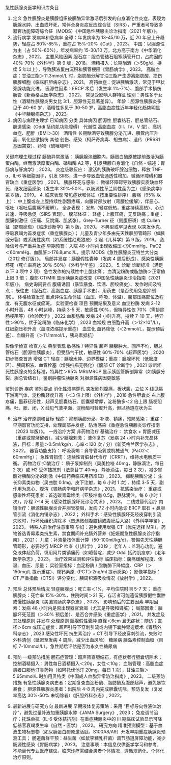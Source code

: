 急性胰腺炎医学知识库条目
1. 定义
急性胰腺炎是胰腺组织被胰酶异常激活后引发的自身消化性炎症，表现为胰腺水肿、出血或坏死，常伴全身炎症反应综合征（SIRS），严重者可导致多器官功能障碍综合征（MODS）《中国急性胰腺炎诊治指南（2021 年版）》。
2. 流行病学
发病率和患病率
全球：年发病率为 13-45/10 万，近 20 年呈上升趋势，轻症占 80%-85%，重症占 15%-20%《Gut》, 2023。
中国：以胆源性为主（占 50%-60%），年发病率约 15-30/10 万，北方高于南方《中华消化杂志》, 2022。
主要风险因素
胆石症：胆总管结石阻塞胰管开口，占病因的 40%-70%《外科学》第 9 版，2018。
酒精摄入：长期酗酒（＞50g/d，持续 5 年以上），导致胰液蛋白沉积和胰管梗阻《胃肠病学》, 2023。
高脂血症：甘油三酯＞11.3mmol/L 时，脂肪酶分解甘油三酯产生游离脂肪酸，损伤胰腺细胞《临床肝胆病杂志》, 2021。
高钙血症：促进胰酶激活，常见于甲状旁腺功能亢进。
医源性因素：ERCP 术后（发生率 1%-7%）、腹部手术损伤胰管《新英格兰医学杂志》, 2022。
常见受影响人群特征
性别：男性多于女性（酒精性胰腺炎男女比 3:1，胆源性无显著差异）。
年龄：胆源性胰腺炎多见于 40-60 岁，酒精性多见于 30-50 岁，高脂血症性近年年轻化趋势明显《中华胰腺病杂志》, 2023。
3. 病因与病理生理学
已知病因
分类
具体病因
胆源性
胆囊结石、胆总管结石、胆道感染（Oddi 括约肌功能障碍）
代谢性
高脂血症（Ⅲ、Ⅳ、Ⅴ 型）、高钙血症、肥胖（BMI＞30）
酒精性
长期酗酒导致胰腺分泌亢进、胰管内压升高、氧化应激损伤
其他
创伤、感染（柯萨奇病毒、蛔虫病）、遗传（PRSS1 基因突变）、药物（硫唑嘌呤）

关键病理生理过程
胰酶异常激活：
胰腺腺泡细胞内，胰蛋白酶原被提前激活为胰蛋白酶，继而激活糜蛋白酶、磷脂酶 A2 等，引发胰腺自身消化《自然・综述：胃肠病与肝病学》, 2023。
炎症级联反应：
激活的胰酶破坏腺泡细胞，释放 TNF-α、IL-6 等细胞因子，引发 SIRS，进一步导致血管通透性增加、微循环障碍和器官缺血《重症医学》, 2021。
胰腺坏死与感染：
微循环障碍导致胰腺实质缺血坏死，继发细菌感染（发生率 30%-50%，以肠源性革兰阴性菌为主）《感染病学》第 8 版，2019。
4. 临床表现
常见症状和体征（按重要性排序）
腹痛（95% 以上）：
中上腹或左上腹持续性剧烈疼痛，向腰背部放射（弯腰位缓解），伴恶心、呕吐（呕吐后腹痛不缓解）。
全身表现：
发热（轻症低热，重症持续高热）、心动过速、呼吸急促（SIRS 表现）。
腹部体征：
轻症：上腹压痛，无反跳痛；重症：腹膜刺激征（压痛、反跳痛、肌紧张），Grey-Turner 征（侧腹瘀斑）或 Cullen 征（脐周瘀斑）《临床诊断学》第 5 版，2020。
不典型或罕见表现
以突发休克、呼吸衰竭为首发症状（重症胰腺炎）；
儿童及青少年多由先天性胰胆管畸形（如胰腺分裂）或系统性疾病（如系统性红斑狼疮）引起《儿科学》第 9 版，2019。
危险信号与严重并发症
早期预警：入院 48 小时内出现收缩压＜90mmHg、PaO2＜60mmHg、血肌酐＞176.8μmol/L，提示 MODS《急性胰腺炎亚特兰大分类（2012 修订版）》。
局部并发症：胰腺假性囊肿（发病 4 周后形成）、感染性胰腺坏死（死亡率高达 30%-50%）《外科学年鉴》, 2023。
5. 诊断
诊断标准（满足以下 3 项中 2 项）
急性发作的持续性中上腹疼痛；
血清淀粉酶或脂肪酶＞正常值上限 3 倍；
腹部 CT/MRI 显示胰腺炎症改变《中国急性胰腺炎诊治指南（2021 年版）》。
病史询问要点
腹痛诱因（暴饮暴食、饮酒、胆绞痛史）、发作时间及特点；
既往史（胆石症、高脂血症、胰腺手术史）、用药史（是否使用免疫抑制剂）。
体格检查发现
重点评估生命体征（血压、呼吸、体温）、腹部压痛部位及程度、有无腹水征或瘀斑。
实验室检查
项目
预期结果及意义
血淀粉酶
发病 2-12 小时升高，48 小时达峰，持续 3-5 天，敏感性 90%，但特异性仅 70%（需排除肠梗阻等）《检验医学》, 2022
血脂肪酶
发病 24 小时升高，持续 7-10 天，特异性＞90%，优于淀粉酶《临床化学》, 2023
血常规
白细胞升高（＞12×10⁹/L），红细胞压积升高（血液浓缩提示重症）
血生化
血钙降低（＜2mmol/L，提示预后差）、血糖升高（＞11.1mmol/L，胰岛素抵抗）

影像学检查
检查方法
典型表现
敏感性 / 特异性
超声
胰腺肿大、回声不均，胆总管结石（胆源性胰腺炎），但受肠气干扰，敏感性 60%-70%《超声医学》, 2020
初步筛查首选
增强 CT
轻症：胰腺水肿、边界模糊；重症：胰腺坏死（低密度区）、胰周积液、血管栓塞（增强扫描无强化）《腹部 CT 诊断学》, 2021
诊断坏死性胰腺炎的金标准，特异性＞95%
MRI/MRCP
显示胰胆管解剖异常（如胰腺分裂、胆总管结石），鉴别肿瘤性胰腺炎
对胆源性病因更敏感

鉴别诊断
疾病
鉴别要点
消化性溃疡穿孔
突发剧烈腹痛，板状腹，立位 X 线见膈下游离气体，淀粉酶轻度升高（＜3 倍上限）《外科学》, 2018
急性胆囊炎
右上腹疼痛，墨菲征阳性，超声见胆囊结石、胆囊壁增厚，淀粉酶多＜2 倍上限
肠梗阻
痛、吐、胀、闭，X 线见气液平面，淀粉酶可轻度升高，但以肠道症状为主

6. 治疗
治疗原则和目标
轻症：抑制胰酶分泌、补液、镇痛，预防感染；
重症：早期器官功能支持，处理局部并发症，防治感染《重症急性胰腺炎诊疗指南（2023 年版）》。
一线治疗方案
非药物治疗
基础治疗：
禁食水 + 胃肠减压（重症或胃潴留者），减少胰腺刺激；
液体复苏（发病 24 小时内补充晶体液，目标：尿量＞0.5ml/kg/h，心率＜120 次 / 分）《新英格兰医学杂志》, 2022。
器官功能支持：
呼吸衰竭：鼻导管吸氧或机械通气（PaO2＜60mmHg）；
急性肾损伤：连续性肾脏替代治疗（CRRT），维持水电解质平衡。
药物治疗
抑酸治疗：
质子泵抑制剂（奥美拉唑 40mg，静脉滴注，每日 2 次）或 H2 受体拮抗剂（法莫替丁 40mg，静脉滴注，每日 2 次），减少胃酸对胰酶分泌的刺激《中国药典临床用药须知》, 2023。
抑制胰酶分泌：
生长抑素类似物（奥曲肽 0.1mg，皮下注射，每 6 小时 1 次），持续 3-5 天，副作用为恶心、腹泻《胃肠病学和肝病学杂志》, 2021。
抗感染治疗：
重症或感染性坏死患者：首选碳青霉烯类（亚胺培南 0.5g，静脉滴注，每 6 小时 1 次），疗程 7-14 天《感染性胰腺坏死诊治共识》, 2023。
二线或替代治疗
内镜治疗：胆源性胰腺炎合并胆管梗阻，发病 72 小时内急诊 ERCP 取石 + 鼻胆管引流《消化内镜杂志》, 2022；
外科手术：感染性胰腺坏死经皮穿刺引流失败时，行坏死组织清除术（首选微创腹腔镜或腹膜后入路）《外科学年鉴》, 2023。
特殊人群治疗注意事项
孕妇：避免使用增强 CT（优先选择 MRI），药物首选青霉素类抗生素，禁食期间补充肠外营养《妊娠期急性胰腺炎诊疗指南》, 2021；
儿童：补液量按体重计算（50-100ml/kg/d），警惕先天性胰胆管畸形，必要时行 MRCP 检查《儿科学》, 2019；
老年人：监测心功能，避免液体超负荷，慎用阿片类镇痛药（如哌替啶，减少 Oddi 括约肌痉挛）《老年医学杂志》, 2023。
治疗效果监测和评估指标
临床指标：腹痛缓解程度、体温、血压、尿量；
实验室指标：血淀粉酶 / 脂肪酶下降幅度、CRP（＞150mg/L 提示重症）、降钙素原（PCT＞2ng/ml 提示感染）；
影像学指标：CT 严重指数（CTSI）评分变化，胰周积液吸收情况《放射学》, 2022。
7. 预后
总体预后情况
轻症胰腺炎：死亡率＜1%，平均住院时间 5-7 天；
重症胰腺炎：死亡率 15%-30%，住院时间＞21 天，存活者可能遗留胰腺假性囊肿或慢性胰腺炎《美国胃肠病学杂志》, 2023。
影响预后的主要因素
早期因素：发病 48 小时内是否出现器官衰竭（尤其是呼吸和肾脏）；
局部因素：胰腺坏死范围（＞30% 预后差）、是否合并感染《重症医学》, 2021。
并发症及其处理原则
并发症
处理原则
胰腺假性囊肿
直径＜6cm 且无症状：随访；直径＞6cm 或压迫症状：超声引导下穿刺引流或内镜下囊肿胃造瘘术《胃肠外科杂志》, 2023
感染性坏死
抗生素治疗 + CT 引导下经皮穿刺引流，失败时外科清创（延迟至发病 4 周后，减少出血风险）
糖尿病
胰岛素控制血糖（目标 7-10mmol/L），急性期后评估是否为永久性糖尿病

8. 预防
一级预防措施
胆石症管理：超声筛查胆结石，有症状者行胆囊切除术；
控制酒精摄入：男性每日酒精摄入＜20g，女性＜10g；
血脂管理：高脂血症患者口服他汀类药物（如阿托伐他汀 20mg，每日 1 次），甘油三酯＞5.65mmol/L 时加用贝特类《中国成人血脂异常防治指南》, 2023。
二级预防措施
有急性胰腺炎病史者：定期复查血淀粉酶、脂肪酶及腹部超声，避免暴饮暴食；
胆源性胰腺炎患者：出院后 4-8 周内完成胆囊切除，预防复发（复发率高达 30%-50% 未切除者）《肝胆外科杂志》, 2022。
9. 最新进展与研究方向
最新进展
早期液体复苏策略：采用 “目标导向性液体治疗”，避免过量补液加重胰腺水肿《JAMA Surgery》, 2023；
免疫调节治疗：托珠单抗（IL-6 受体拮抗剂）在重症胰腺炎中的 Ⅲ 期临床试验显示可降低器官衰竭发生率《自然・医学》, 2022。
研究方向
精准预测模型：基于血液生物标志物（如尿胰蛋白酶原激活肽、S100A8/A9）开发早期重症胰腺炎预测工具；
肠道菌群干预：益生菌（如鼠李糖乳杆菌）调节肠道屏障功能，减少肠源性感染《胃肠病学》, 2023。
注意事项：本信息仅供医学学习和参考，不能替代专业医疗建议。临床诊疗需结合患者个体情况，遵循规范化、个体化治疗原则。